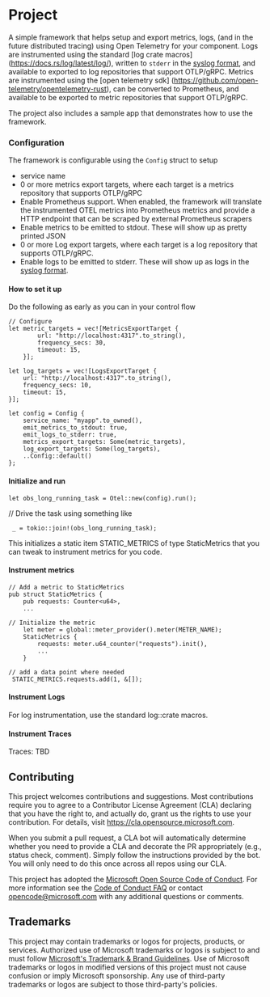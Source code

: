 # Project

A simple framework that helps setup and export metrics, logs, (and in the future distributed tracing) using Open Telemetry for your component.
Logs are instrumented using the standard [log crate macros] (https://docs.rs/log/latest/log/), written to `stderr` in the [syslog format](https://www.rfc-editor.org/rfc/rfc5424#page-8), and available to exported to log repositories that support OTLP/gRPC.
Metrics are instrumented using the [open telemetry sdk] (https://github.com/open-telemetry/opentelemetry-rust), can be converted to Prometheus, and available to be exported to metric repositories that support OTLP/gRPC.

The project also includes a sample app that demonstrates how to use the framework.

### Configuration
The framework is configurable using the `Config` struct to setup
* service name
* 0 or more metrics export targets, where each target is a metrics repository that supports OTLP/gRPC
* Enable Prometheus support. When enabled, the framework will translate the instrumented OTEL metrics into Prometheus metrics and provide a HTTP endpoint that can be scraped by external Prometheus scrapers
* Enable metrics to be emitted to stdout. These will show up as pretty printed JSON
* 0 or more Log export targets, where each target is a log repository that supports OTLP/gRPC.
* Enable logs to be emitted to stderr. These will show up as logs in the [syslog format](https://www.rfc-editor.org/rfc/rfc5424#page-8).

#### How to set it up
Do the following as early as you can in your control flow
~~~
// Configure
let metric_targets = vec![MetricsExportTarget {
        url: "http://localhost:4317".to_string(),
        frequency_secs: 30,
        timeout: 15,
    }];

let log_targets = vec![LogsExportTarget {
    url: "http://localhost:4317".to_string(),
    frequency_secs: 10,
    timeout: 15,
}];

let config = Config {
    service_name: "myapp".to_owned(),
    emit_metrics_to_stdout: true,
    emit_logs_to_stderr: true,
    metrics_export_targets: Some(metric_targets),
    log_export_targets: Some(log_targets),
    ..Config::default()
};
~~~

#### Initialize and run
~~~
let obs_long_running_task = Otel::new(config).run();
~~~

// Drive the task using something like
~~~
 _ = tokio::join!(obs_long_running_task);
~~~

This initializes a static item STATIC_METRICS of type StaticMetrics that you can tweak to instrument metrics for you code.

#### Instrument metrics
~~~
// Add a metric to StaticMetrics
pub struct StaticMetrics {
    pub requests: Counter<u64>,
    ...

// Initialize the metric
    let meter = global::meter_provider().meter(METER_NAME);
    StaticMetrics {
        requests: meter.u64_counter("requests").init(),
        ...
    }

// add a data point where needed
 STATIC_METRICS.requests.add(1, &[]);
~~~

#### Instrument Logs
For log instrumentation, use the standard log::crate macros.

#### Instrument Traces
Traces: TBD

## Contributing

This project welcomes contributions and suggestions.  Most contributions require you to agree to a
Contributor License Agreement (CLA) declaring that you have the right to, and actually do, grant us
the rights to use your contribution. For details, visit https://cla.opensource.microsoft.com.

When you submit a pull request, a CLA bot will automatically determine whether you need to provide
a CLA and decorate the PR appropriately (e.g., status check, comment). Simply follow the instructions
provided by the bot. You will only need to do this once across all repos using our CLA.

This project has adopted the [Microsoft Open Source Code of Conduct](https://opensource.microsoft.com/codeofconduct/).
For more information see the [Code of Conduct FAQ](https://opensource.microsoft.com/codeofconduct/faq/) or
contact [opencode@microsoft.com](mailto:opencode@microsoft.com) with any additional questions or comments.

## Trademarks

This project may contain trademarks or logos for projects, products, or services. Authorized use of Microsoft 
trademarks or logos is subject to and must follow 
[Microsoft's Trademark & Brand Guidelines](https://www.microsoft.com/en-us/legal/intellectualproperty/trademarks/usage/general).
Use of Microsoft trademarks or logos in modified versions of this project must not cause confusion or imply Microsoft sponsorship.
Any use of third-party trademarks or logos are subject to those third-party's policies.
